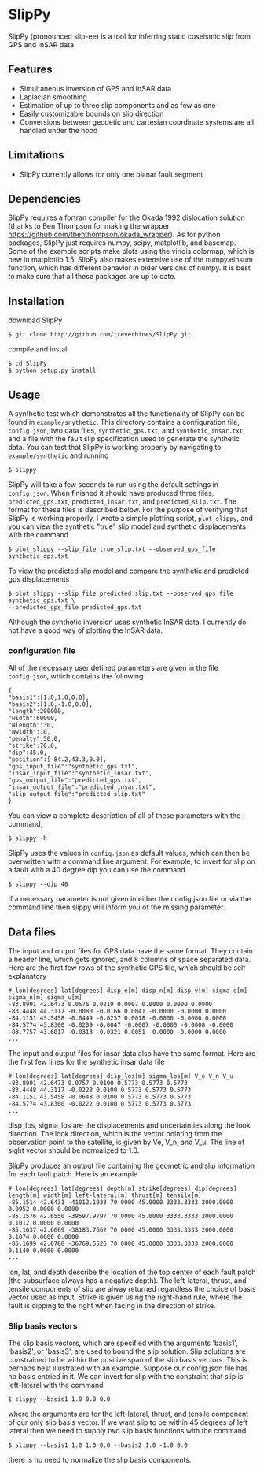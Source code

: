 # SlipPy
SlipPy (pronounced slip-ee) is a tool for inferring static coseismic slip from GPS and InSAR data

## Features
 * Simultaneous inversion of GPS and InSAR data 
 * Laplacian smoothing
 * Estimation of up to three slip components and as few as one 
 * Easily customizable bounds on slip direction
 * Conversions between geodetic and cartesian coordinate systems are all handled under the hood

## Limitations
 * SlipPy currently allows for only one planar fault segment
 
## Dependencies
SlipPy requires a fortran compiler for the Okada 1992 dislocation solution (thanks to Ben Thompson for making the wrapper https://github.com/tbenthompson/okada_wrapper). As for python packages, SlipPy just requires numpy, scipy, matplotlib, and basemap. Some of the example scripts make plots using the viridis colormap, which is new in matplotlib 1.5.  SlipPy also makes extensive use of the numpy.einsum function, which has different behavior in older versions of numpy. It is best to make sure that all these packages are up to date.     

## Installation
download SlipPy
```
$ git clone http://github.com/treverhines/SlipPy.git 
```
compile and install
```
$ cd SlipPy
$ python setup.py install
```
## Usage
A synthetic test which demonstrates all the functionality of SlipPy can be found in `example/snythetic`. This directory contains a configuration file, `config.json`, two data files, `synthetic_gps.txt`, and `synthetic_insar.txt`, and a file with the fault slip specification used to generate the synthetic data.  You can test that SlipPy is working properly by navigating to `example/synthetic` and running
```
$ slippy
```
SlipPy will take a few seconds to run using the default settings in `config.json`.  When finished it should have produced three files, `predicted_gps.txt`, `predicted_insar.txt`, and `predicted_slip.txt`. The format for these files is described below. For the purpose of verifying that SlipPy is working properly, I wrote a simple plotting script, `plot_slippy`, and you can view the synthetic "true" slip model and synthetic displacements with the command
```
$ plot_slippy --slip_file true_slip.txt --observed_gps_file synthetic_gps.txt
```
To view the predicted slip model and compare the synthetic and predicted gps displacements  
```
$ plot_slippy --slip_file predicted_slip.txt --observed_gps_file synthetic_gps.txt \
--predicted_gps_file predicted_gps.txt
```
Although the synthetic inversion uses synthetic InSAR data. I currently do not have a good way of plotting the InSAR data.

### configuration file
All of the necessary user defined parameters are given in the file `config.json`, which contains the following
```
{
"basis1":[1.0,1.0,0.0],
"basis2":[1.0,-1.0,0.0],
"length":200000,
"width":60000,
"Nlength":30,
"Nwidth":10,
"penalty":50.0,
"strike":70.0,
"dip":45.0,
"position":[-84.2,43.3,0.0],
"gps_input_file":"synthetic_gps.txt",
"insar_input_file":"synthetic_insar.txt",
"gps_output_file":"predicted_gps.txt",
"insar_output_file":"predicted_insar.txt",
"slip_output_file":"predicted_slip.txt"
}
```
You can view a complete description of all of these parameters with the command, 
```
$ slippy -h   
```
SlipPy uses the values in `config.json` as default values, which can then be overwritten with a command line argument. For example, to invert for slip on a fault with a 40 degree dip you can use the command
```
$ slippy --dip 40
```
If a necessary parameter is not given in either the config.json file or via the command line then slippy will inform you of the missing parameter.

## Data files
The input and output files for GPS data have the same format.  They contain a header line, which gets ignored, and 8 columns of space separated data.  Here are the first few rows of the synthetic GPS file, which should be self explanatory 
```
# lon[degrees] lat[degrees] disp_e[m] disp_n[m] disp_v[m] sigma_e[m] sigma_n[m] sigma_u[m]
-83.8991 42.6473 0.0576 0.0219 0.0007 0.0000 0.0000 0.0000
-83.4448 44.3117 -0.0080 -0.0166 0.0041 -0.0000 -0.0000 0.0000
-84.1151 43.5458 -0.0449 -0.0257 0.0018 -0.0000 -0.0000 0.0000
-84.5774 43.8300 -0.0209 -0.0047 -0.0007 -0.0000 -0.0000 -0.0000
-83.7757 43.6817 -0.0313 -0.0321 0.0051 -0.0000 -0.0000 0.0000
...
```
The input and output files for insar data also have the same format. Here are the first few lines for the synthetic insar data file
```
# lon[degrees] lat[degrees] disp_los[m] sigma_los[m] V_e V_n V_u
-83.8991 42.6473 0.0757 0.0100 0.5773 0.5773 0.5773
-83.4448 44.3117 -0.0228 0.0100 0.5773 0.5773 0.5773
-84.1151 43.5458 -0.0648 0.0100 0.5773 0.5773 0.5773
-84.5774 43.8300 -0.0222 0.0100 0.5773 0.5773 0.5773
...
```
disp_los, sigma_los are the displacements and uncertainties along the look direction. The look direction, which is the vector pointing from the observation point to the satellite, is given by Ve, V_n, and V_u. The line of sight vector should be normalized to 1.0.      

SlipPy produces an output file containing the geometric and slip information for each fault patch.  Here is an example
```
# lon[degrees] lat[degrees] depth[m] strike[degrees] dip[degrees] length[m] width[m] left-lateral[m] thrust[m] tensile[m]
-85.1514 42.6431 -41012.1933 70.0000 45.0000 3333.3333 2000.0000 0.0952 0.0000 0.0000
-85.1576 42.6550 -39597.9797 70.0000 45.0000 3333.3333 2000.0000 0.1012 0.0000 0.0000
-85.1637 42.6669 -38183.7662 70.0000 45.0000 3333.3333 2000.0000 0.1074 0.0000 0.0000
-85.1699 42.6788 -36769.5526 70.0000 45.0000 3333.3333 2000.0000 0.1140 0.0000 0.0000
...
```
lon, lat, and depth describe the location of the top center of each fault patch (the subsurface always has a negative depth).  The left-lateral, thrust, and tensile components of slip are alway returned regardless the choice of basis vector used as input. Strike is given using the right-hand rule, where the fault is dipping to the right when facing in the direction of strike.

### Slip basis vectors
The slip basis vectors, which are specified with the arguments 'basis1', 'basis2', or 'basis3', are used to bound the slip solution.  Slip solutions are constrained to be within the positive span of the slip basis vectors.  This is perhaps best illustrated with an example.  Suppose our config.json file has no basis entried in it.  We can invert for slip with the constraint that slip is left-lateral with the command
```
$ slippy --basis1 1.0 0.0 0.0
```
where the arguments are for the left-lateral, thrust, and tensile component of our only slip basis vector. If we want slip to be within 45 degrees of left lateral then we need to supply two slip basis functions with the command
```
$ slippy --basis1 1.0 1.0 0.0 --basis2 1.0 -1.0 0.0
```
there is no need to normalize the slip basis components.










